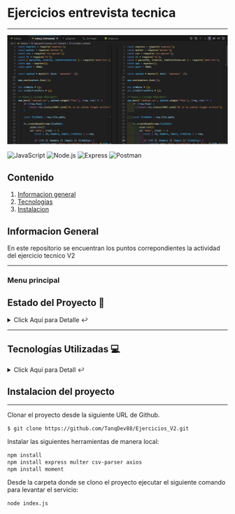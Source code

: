 # Ejercicios entrevista tecnica
***

![Image text](https://github.com/TanqDev88/Ejercicios_V2/blob/main/Image.png)

![JavaScript](https://img.shields.io/badge/JavaScript-F7DF1E?style=for-the-badge&logo=javascript&logoColor=black)
![Node.js](https://img.shields.io/badge/Node.js-43853D?style=for-the-badge&logo=node-dot-js&logoColor=white)
![Express](https://img.shields.io/badge/Express-000000?style=for-the-badge&logo=express&logoColor=white)
![Postman](https://img.shields.io/badge/Postman-FF6C37?style=for-the-badge&logo=postman&logoColor=white)

## Contenido
1. [Informacion general](#general-info)
2. [Tecnologias](#technologies)
3. [Instalacion](#installation)


<a name="general-info"></a>
## Informacion General 
En este repositorio se encuentran los puntos correpondientes la actividad del ejercicio tecnico V2
***

### Menu principal

## Estado del Proyecto 🚧 
<details>
    <summary>Click Aquí para Detalle ↩️</summary>
    <br>
   <p align="justify">El proyecto se encuentra finalizado. Ya se encuentran listas las funcionalidades solicitadas🔨 </p>
   </details>
   <hr>

<a name="technologies"></a> 
   ## Tecnologías Utilizadas  💻 

<details>
    <summary>Click Aquí para Detall ↩️</summary>
    <br>
   <p>Tecnologías Utilizada:</p>
<ul>
  <li>JS: <a href="https://www.javascript.com/">Enlace a la documentación oficial</a></li>
   <li>Node.js: <a href="https://nodejs.org/en">Enlace a la documentación oficial</a> </li>
   <li>Express Frameork: <a href="https://expressjs.com/es/">Enlace a la documentación oficial</a></li>
    <li>Postman: <a href="https://www.postman.com/">Enlace a la documentación oficial</a>
</ul>

   </details>

 <a name="installation"></a>  
## Instalacion del proyecto
***
Clonar el proyecto desde la siguiente URL de Github. 
```
$ git clone https://github.com/TanqDev88/Ejercicios_V2.git

```
Instalar las siguientes herramientas de manera local:
```
npm install
npm install express multer csv-parser axios
npm install moment

```
Desde la carpeta donde se clono el proyecto ejecutar el siguiente comando para levantar el servicio:
```
node index.js

```
